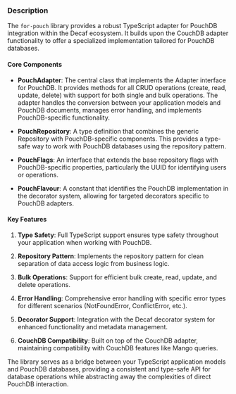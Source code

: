 ### Description

The `for-pouch` library provides a robust TypeScript adapter for PouchDB integration within the Decaf ecosystem. It builds upon the CouchDB adapter functionality to offer a specialized implementation tailored for PouchDB databases.

#### Core Components

- **PouchAdapter**: The central class that implements the Adapter interface for PouchDB. It provides methods for all CRUD operations (create, read, update, delete) with support for both single and bulk operations. The adapter handles the conversion between your application models and PouchDB documents, manages error handling, and implements PouchDB-specific functionality.

- **PouchRepository**: A type definition that combines the generic Repository with PouchDB-specific components. This provides a type-safe way to work with PouchDB databases using the repository pattern.

- **PouchFlags**: An interface that extends the base repository flags with PouchDB-specific properties, particularly the UUID for identifying users or operations.

- **PouchFlavour**: A constant that identifies the PouchDB implementation in the decorator system, allowing for targeted decorators specific to PouchDB adapters.

#### Key Features

1. **Type Safety**: Full TypeScript support ensures type safety throughout your application when working with PouchDB.

2. **Repository Pattern**: Implements the repository pattern for clean separation of data access logic from business logic.

3. **Bulk Operations**: Support for efficient bulk create, read, update, and delete operations.

4. **Error Handling**: Comprehensive error handling with specific error types for different scenarios (NotFoundError, ConflictError, etc.).

5. **Decorator Support**: Integration with the Decaf decorator system for enhanced functionality and metadata management.

6. **CouchDB Compatibility**: Built on top of the CouchDB adapter, maintaining compatibility with CouchDB features like Mango queries.

The library serves as a bridge between your TypeScript application models and PouchDB databases, providing a consistent and type-safe API for database operations while abstracting away the complexities of direct PouchDB interaction.

